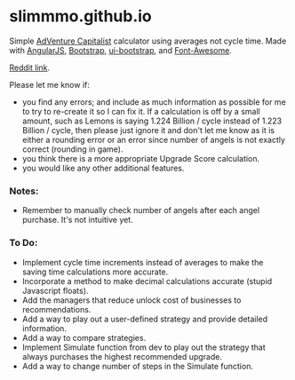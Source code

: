 # slimmmo.github.io

Simple [AdVenture Capitalist](http://store.steampowered.com/app/346900/) calculator using averages not cycle time.
Made with [AngularJS](http://angularjs.org/), [Bootstrap](http://getbootstrap.com/), [ui-bootstrap](https://angular-ui.github.io/bootstrap/), and [Font-Awesome](http://fortawesome.github.io/Font-Awesome/).

[Reddit link](https://www.reddit.com/r/AdvCap/comments/3jgck5/calculator_feedback/).

Please let me know if:
- you find any errors; and include as much information as possible for me to try to re-create it so I can fix it. If a calculation is off by a small amount, such as Lemons is saying 1.224 Billion / cycle instead of 1.223 Billion / cycle, then please just ignore it and don't let me know as it is either a rounding error or an error since number of angels is not exactly correct (rounding in game).
- you think there is a more appropriate Upgrade Score calculation.
- you would like any other additional features.

### Notes:
- Remember to manually check number of angels after each angel purchase. It's not intuitive yet.

### To Do:
- Implement cycle time increments instead of averages to make the saving time calculations more accurate.
- Incorporate a method to make decimal calculations accurate (stupid Javascript floats).
- Add the managers that reduce unlock cost of businesses to recommendations.
- Add a way to play out a user-defined strategy and provide detailed information.
- Add a way to compare strategies.
- Implement Simulate function from dev to play out the strategy that always purchases the highest recommended upgrade.
- Add a way to change number of steps in the Simulate function.
